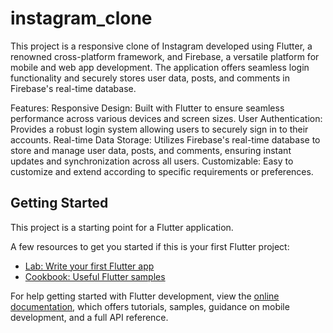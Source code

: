 # instagram_clone
This project is a responsive clone of Instagram developed using Flutter, a renowned cross-platform framework, and Firebase, a versatile platform for mobile and web app development. The application offers seamless login functionality and securely stores user data, posts, and comments in Firebase's real-time database.

Features:
Responsive Design: Built with Flutter to ensure seamless performance across various devices and screen sizes.
User Authentication: Provides a robust login system allowing users to securely sign in to their accounts.
Real-time Data Storage: Utilizes Firebase's real-time database to store and manage user data, posts, and comments, ensuring instant updates and synchronization across all users.
Customizable: Easy to customize and extend according to specific requirements or preferences.

## Getting Started

This project is a starting point for a Flutter application.

A few resources to get you started if this is your first Flutter project:

- [Lab: Write your first Flutter app](https://docs.flutter.dev/get-started/codelab)
- [Cookbook: Useful Flutter samples](https://docs.flutter.dev/cookbook)

For help getting started with Flutter development, view the
[online documentation](https://docs.flutter.dev/), which offers tutorials,
samples, guidance on mobile development, and a full API reference.
